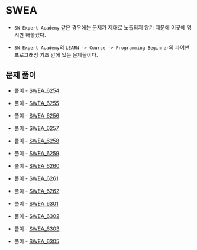 # SWEA

- `SW Expert Academy` 같은 경우에는 문제가 제대로 노출되지 않기 때문에 이곳에 명시만 해놓겠다.

- `SW Expert Academy`의 `LEARN -> Course -> Programming Beginner`의 파이썬 프로그래밍 기초 안에 있는 문제들이다.

## 문제 풀이

- 풀이 - [SWEA_6254](https://github.com/Meantint/SWEA/blob/master/SWEA_6254.py)

- 풀이 - [SWEA_6255](https://github.com/Meantint/SWEA/blob/master/SWEA_6255.py)

- 풀이 - [SWEA_6256](https://github.com/Meantint/SWEA/blob/master/SWEA_6256.py)

- 풀이 - [SWEA_6257](https://github.com/Meantint/SWEA/blob/master/SWEA_6257.py)

- 풀이 - [SWEA_6258](https://github.com/Meantint/SWEA/blob/master/SWEA_6258.py)

- 풀이 - [SWEA_6259](https://github.com/Meantint/SWEA/blob/master/SWEA_6259.py)

- 풀이 - [SWEA_6260](https://github.com/Meantint/SWEA/blob/master/SWEA_6260.py)

- 풀이 - [SWEA_6261](https://github.com/Meantint/SWEA/blob/master/SWEA_6261.py)

- 풀이 - [SWEA_6262](https://github.com/Meantint/SWEA/blob/master/SWEA_6262.py)

- 풀이 - [SWEA_6301](https://github.com/Meantint/SWEA/blob/master/SWEA_6301.py)

- 풀이 - [SWEA_6302](https://github.com/Meantint/SWEA/blob/master/SWEA_6302.py)

- 풀이 - [SWEA_6303](https://github.com/Meantint/SWEA/blob/master/SWEA_6303.py)

- 풀이 - [SWEA_6305](https://github.com/Meantint/SWEA/blob/master/SWEA_6305.py)
